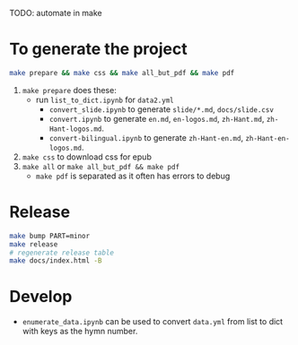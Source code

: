 
TODO: automate in make

# To generate the project

```sh
make prepare && make css && make all_but_pdf && make pdf
```

1. `make prepare` does these:
    - run `list_to_dict.ipynb` for `data2.yml`
        - `convert_slide.ipynb` to generate `slide/*.md`, `docs/slide.csv`
        - `convert.ipynb` to generate `en.md`, `en-logos.md`, `zh-Hant.md`, `zh-Hant-logos.md`.
        - `convert-bilingual.ipynb` to generate `zh-Hant-en.md`, `zh-Hant-en-logos.md`.
2. `make css` to download css for epub
3. `make all` or `make all_but_pdf && make pdf`
    - `make pdf` is separated as it often has errors to debug

# Release

```sh
make bump PART=minor
make release
# regenerate release table
make docs/index.html -B
```

# Develop

- `enumerate_data.ipynb` can be used to convert `data.yml` from list to dict with keys as the hymn number.
